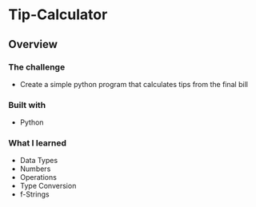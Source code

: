 # Tip-Calculator
## Overview

### The challenge

- Create a simple python program that calculates tips from the final bill
### Built with

- Python
  
### What I learned
- Data Types
- Numbers
- Operations
- Type Conversion
- f-Strings
